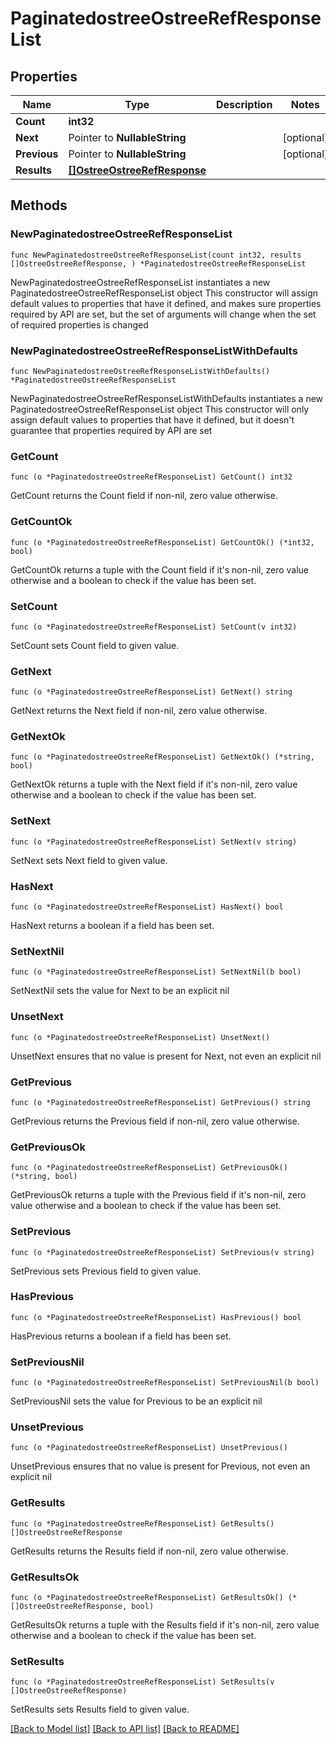 # PaginatedostreeOstreeRefResponseList

## Properties

Name | Type | Description | Notes
------------ | ------------- | ------------- | -------------
**Count** | **int32** |  | 
**Next** | Pointer to **NullableString** |  | [optional] 
**Previous** | Pointer to **NullableString** |  | [optional] 
**Results** | [**[]OstreeOstreeRefResponse**](OstreeOstreeRefResponse.md) |  | 

## Methods

### NewPaginatedostreeOstreeRefResponseList

`func NewPaginatedostreeOstreeRefResponseList(count int32, results []OstreeOstreeRefResponse, ) *PaginatedostreeOstreeRefResponseList`

NewPaginatedostreeOstreeRefResponseList instantiates a new PaginatedostreeOstreeRefResponseList object
This constructor will assign default values to properties that have it defined,
and makes sure properties required by API are set, but the set of arguments
will change when the set of required properties is changed

### NewPaginatedostreeOstreeRefResponseListWithDefaults

`func NewPaginatedostreeOstreeRefResponseListWithDefaults() *PaginatedostreeOstreeRefResponseList`

NewPaginatedostreeOstreeRefResponseListWithDefaults instantiates a new PaginatedostreeOstreeRefResponseList object
This constructor will only assign default values to properties that have it defined,
but it doesn't guarantee that properties required by API are set

### GetCount

`func (o *PaginatedostreeOstreeRefResponseList) GetCount() int32`

GetCount returns the Count field if non-nil, zero value otherwise.

### GetCountOk

`func (o *PaginatedostreeOstreeRefResponseList) GetCountOk() (*int32, bool)`

GetCountOk returns a tuple with the Count field if it's non-nil, zero value otherwise
and a boolean to check if the value has been set.

### SetCount

`func (o *PaginatedostreeOstreeRefResponseList) SetCount(v int32)`

SetCount sets Count field to given value.


### GetNext

`func (o *PaginatedostreeOstreeRefResponseList) GetNext() string`

GetNext returns the Next field if non-nil, zero value otherwise.

### GetNextOk

`func (o *PaginatedostreeOstreeRefResponseList) GetNextOk() (*string, bool)`

GetNextOk returns a tuple with the Next field if it's non-nil, zero value otherwise
and a boolean to check if the value has been set.

### SetNext

`func (o *PaginatedostreeOstreeRefResponseList) SetNext(v string)`

SetNext sets Next field to given value.

### HasNext

`func (o *PaginatedostreeOstreeRefResponseList) HasNext() bool`

HasNext returns a boolean if a field has been set.

### SetNextNil

`func (o *PaginatedostreeOstreeRefResponseList) SetNextNil(b bool)`

 SetNextNil sets the value for Next to be an explicit nil

### UnsetNext
`func (o *PaginatedostreeOstreeRefResponseList) UnsetNext()`

UnsetNext ensures that no value is present for Next, not even an explicit nil
### GetPrevious

`func (o *PaginatedostreeOstreeRefResponseList) GetPrevious() string`

GetPrevious returns the Previous field if non-nil, zero value otherwise.

### GetPreviousOk

`func (o *PaginatedostreeOstreeRefResponseList) GetPreviousOk() (*string, bool)`

GetPreviousOk returns a tuple with the Previous field if it's non-nil, zero value otherwise
and a boolean to check if the value has been set.

### SetPrevious

`func (o *PaginatedostreeOstreeRefResponseList) SetPrevious(v string)`

SetPrevious sets Previous field to given value.

### HasPrevious

`func (o *PaginatedostreeOstreeRefResponseList) HasPrevious() bool`

HasPrevious returns a boolean if a field has been set.

### SetPreviousNil

`func (o *PaginatedostreeOstreeRefResponseList) SetPreviousNil(b bool)`

 SetPreviousNil sets the value for Previous to be an explicit nil

### UnsetPrevious
`func (o *PaginatedostreeOstreeRefResponseList) UnsetPrevious()`

UnsetPrevious ensures that no value is present for Previous, not even an explicit nil
### GetResults

`func (o *PaginatedostreeOstreeRefResponseList) GetResults() []OstreeOstreeRefResponse`

GetResults returns the Results field if non-nil, zero value otherwise.

### GetResultsOk

`func (o *PaginatedostreeOstreeRefResponseList) GetResultsOk() (*[]OstreeOstreeRefResponse, bool)`

GetResultsOk returns a tuple with the Results field if it's non-nil, zero value otherwise
and a boolean to check if the value has been set.

### SetResults

`func (o *PaginatedostreeOstreeRefResponseList) SetResults(v []OstreeOstreeRefResponse)`

SetResults sets Results field to given value.



[[Back to Model list]](../README.md#documentation-for-models) [[Back to API list]](../README.md#documentation-for-api-endpoints) [[Back to README]](../README.md)


